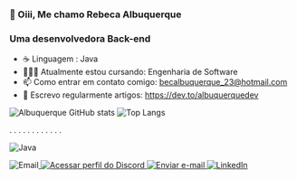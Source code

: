 ### 👋 Oiii, Me chamo Rebeca Albuquerque
###    Uma desenvolvedora Back-end  

- ☕ Linguagem : Java    
- 👩🏻‍💻 Atualmente estou cursando:  Engenharia de Software
- 📫 Como entrar em contato comigo: becalbuquerque_23@hotmail.com
- 📝 Escrevo regularmente artigos: https://dev.to/albuquerquedev
  











![Albuquerque GitHub stats](https://github-readme-stats.vercel.app/api?username=AlbuquerqueRebeca&show_icons=true&theme=radical) ![Top Langs](https://github-readme-stats-git-masterrstaa-rickstaa.vercel.app/api/top-langs/?username=AlbuquerqueRebeca&layout=compact&bg_color=000&border_color=30A3DC&title_color=E94D5F&text_color=FFF)

.
.
.
.
.
.
.
.
.
.
.
.










 ![Java](https://img.shields.io/badge/Java-000?style=for-the-badge&logo=java) 

  
 ![Email](https://img.shields.io/badge/Twitter-1DA1F2?style=for-the-badge&logo=twitter&logoColor=white)<a href="https://discordapp.com/users/1035989171120128030">
  <img src="https://img.shields.io/badge/Discord-7289DA?style=for-the-badge&logo=discord&logoColor=white" alt="Acessar perfil do Discord">
</a> <a href="mailto:becalbuquerque_23@hotmail.com">
  <img src="https://img.shields.io/badge/Gmail-D14836?style=for-the-badge&logo=gmail&logoColor=white" alt="Enviar e-mail">  [![LinkedIn](https://img.shields.io/badge/LinkedIn-000?style=for-the-badge&logo=linkedin&logoColor=0E76A8)](https://www.linkedin.com/in/rebecalbuquerque/)
</a>   








 







